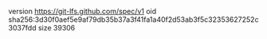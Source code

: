 version https://git-lfs.github.com/spec/v1
oid sha256:3d30f0aef5e9af79db35b37a3f41fa1a40f2d53ab3f5c32353627252c3037fdd
size 39306
